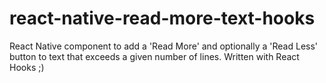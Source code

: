 # react-native-read-more-text-hooks
React Native component to add a 'Read More' and optionally a 'Read Less' button to text that exceeds a given number of lines. Written with React Hooks ;)
